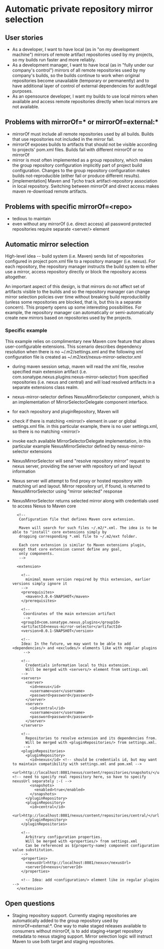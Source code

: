 # Automatic private repository mirror selection

## User stories

* As a developer, I want to have local (as in "on my development machine") mirrors
  of remote artifact repositories used by my projects, so my builds run faster and
  more reliably.
* As a development manager, I want to have local (as in "fully under our
  company's control")  mirrors of all remote repositories used by my company's
  builds, so the builds continue to work when original repositories become 
  unavailable (temporary or permanently) and to have additional layer of
  control of external dependencies for audit/legal purposes.
* As an opensource developer, I want my builds to use local mirrors when
  available and access remote repositories directly when local mirrors are not
  available.

  
## Problems with mirrorOf=* or mirrorOf=external:*

* mirrorOf must include all remote repositories used by all builds. Builds that
  use repositories not included in the mirror fail.
* mirrorOf exposes builds to artifacts that should not be visible according to
  projects' pom.xml files. Builds fail with different mirrorOf or no mirrorOf
* mirror is most often implemented as a group repository, which makes the group
  repository configuration implicitly part of project build configuration.
  Changes to the group repository configuration makes builds not-reproducible
  (either fail or produce different results).
* [implementation] Maven and Tycho track artifact-repository association in
  local repository. Switching between mirrorOf and direct access makes maven
  re-download remote artifacts.

## Problems with specific mirrorOf=&lt;repo>

* tedious to maintain
* even without any mirrorOf (i.e. direct access) all password protected
  repositories require separate &lt;server/> element

## Automatic mirror selection

High-level idea -- build system (i.e. Maven) sends list of repositories 
configured in project pom.xml file to a repository manager (i.e. nexus). For
each repository, the repository manager instructs the build system to either
use a mirror, access repository directly or block the repository access
altogether. 

An important aspect of this design, is that mirrors do not affect set of
artifacts visible to the builds and so the repository manager can change
mirror selection policies over time without breaking build reproducibility
(unless some repositories are blocked, that is, but this is a separate concern).
This property opens up some interesting possibilities. For example, the
repository manager can automatically or semi-automatically create new mirrors
based on repositories used by the projects.


### Specific example

This example relies on complimentary new Maven core feature that allows 
user-configurable extensions. This scenario describes dependency resolution
when there is no ~/.m2/settings.xml and the following xml configuration file
is created as ~/.m2/ext/nexus-mirror-selector.xml

* during maven session setup, maven will read the xml file, resolve specified 
  main extension artifact (i.e. com.sonatype.nexus.plugins:nexus-mirror-selector) 
  from specified repositories (i.e. nexus and central) and will load resolved 
  artifacts in a separate extensions class realm. 
* nexus-mirror-selector defines NexusMirrorSelector component, which is an 
  implementation of MirrorSelectorDelegate component interface.
* for each repository and pluginRepository, Maven will
* check if there is matching &lt;mirror/> element in user or global settings.xml
  file. in this particular example, there is no user settings.xml, so there 
  is no matching &lt;mirror/>
* invoke each available MirrorSelectorDelegate implementation, in this 
  particular example NexusMirrorSelector defined by nexus-mirror-selector
  extensions
* NexusMirrorSelector will send "resolve repository mirror" request to nexus
  server, providing the server with repository url and layout information
* Nexus server will attempt to find proxy or hosted repository with matching 
  url and layout. Mirror repository url, if found, is returned to 
  NexusMirrorSelector using "mirror selected" response
* NexusMirrorSelector returns selected mirror along with credentials used to 
  access Nexus to Maven core

		<!--
		 Configuration file that defines Maven core extension. 
		
		 Maven will search for such files ~/.m2/*.xml. The idea is to be able to "install" core extensions simply by
		 dropping corresponding *.xml file to ~/.m2/ext folder.
		
		 Each core extension is similar to Maven extensions plugin, except that core extension cannot define any goal, 
		 only components.
		 -->
		
		<extension>
		
		  <!--
		    minimal maven version required by this extension, earlier versions simply ignore it 
		  -->
		  <prerequisites>
		    <maven>3.0.4-SNAPSHOT</maven>
		  </prerequisites>
		
		  <!--
		   Coordinates of the main extension artifact
		   -->
		  <groupId>com.sonatype.nexus.plugins</groupId>
		  <artifactId>nexus-mirror-selector</artifactId>
		  <version>0.0.1-SNAPSHOT</version>
		
		  <!--
		  Idea: In the future, we may want to be able to add <dependencies/> and <excludes/> elements like with regular plugins  
		   -->
		
		  <!--
		    Credentials information local to this extension. 
		    Will be merged with <servers/> element from settings.xml
		  -->
		  <servers>
		    <server>
		      <id>nexus</id>
		      <username>user</username>
		      <password>password</password>
		    </server>
		    <server>
		      <id>central</id>
		      <username>user</username>
		      <password>password</password>
		    </server>
		  </servers>
		
		  <!--
		    Repositories to resolve extension and its dependencies from.
		    Will be merged with <pluginRepositories/> from settings.xml.
		   -->
		  <pluginRepositories>
		    <pluginRepository>
		      <id>nexus</id> <!-- should be credentials id, but may want to maintain compatibility with settings.xml and pom.xml -->
		      <url>http://localhost:8081/nexus/content/repositories/snapshots/</url>  <!-- need to specify real repository here, so have to specify nexusUrl separately :-( -->
		      <snapshots>
		        <enabled>true</enabled>
		      </snapshots>
		    </pluginRepository>
		    <pluginRepository>
		      <id>central</id>
		      <url>http://localhost:8081/nexus/content/repositories/central/</url>
		    </pluginRepository>
		  </pluginRepositories>
		
		  <!--
		    Arbitrary configuration properties.
		    Will be merged with <properties/> from settings.xml
		    Can be referenced as ${property-name} component configuration value substitution.
		  -->
		  <properties>
		    <nexusUrl>http://localhost:8081/nexus</nexusUrl>
		    <serverId>nexus</serverId>
		  </properties>
		
		  <!-- Idea: add <configuration/> element like in regular plugins -->
		</extension>

## Open questions

* Staging repository support. Currently staging repositories are automatically
  added to the group repository used by mirrorOf=external:*. One way to make 
  staged releases available to consumers without mirrorOf, is to add 
  staging->target repository metadata to nexus staging support. Mirror 
  selection logic will instruct Maven to use both target and staging 
  repositories.
